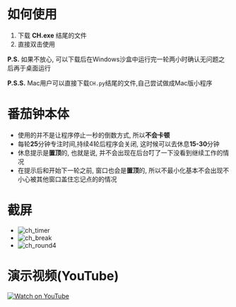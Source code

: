 # 如何使用
1. 下载 **CH.exe** 结尾的文件
2. 直接双击使用

**P.S.** 如果不放心, 可以下载后在Windows沙盒中运行完一轮两小时确认无问题之后再于桌面运行

**P.S.S.** Mac用户可以直接下载`CH.py`结尾的文件,自己尝试做成Mac版小程序

# 番茄钟本体
- 使用的并不是让程序停止一秒的倒数方式, 所以**不会卡顿**
- 每轮**25**分钟专注时间,持续4轮后程序会关闭, 这时候可以去休息**15-30**分钟
- 休息提示是**置顶**的, 也就是说, 并不会出现在后台叮了一下没看到继续工作的情况
- 在提示后和开始下一轮之前, 窗口也会是**置顶**的, 所以不最小化基本不会出现不小心被其他窗口盖住忘记点的的情况

# 截屏
- ![ch_timer](https://github.com/user-attachments/assets/3a94720e-4a52-429a-945d-9af614920837)
- ![ch_break](https://github.com/user-attachments/assets/8bdf6288-9495-43ac-a122-f7c5bd3f13b4)
- ![ch_round4](https://github.com/user-attachments/assets/22118c0a-a4e6-44bb-bdb4-c3b939de17de)

# 演示视频(YouTube)
[![Watch on YouTube](https://img.youtube.com/vi/vfVE9N-U1Ss/0.jpg)](https://www.youtube.com/watch?v=vfVE9N-U1Ss) 
